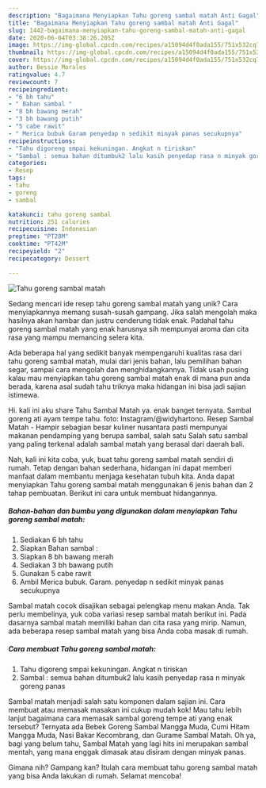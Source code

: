 ```yaml
---
description: "Bagaimana Menyiapkan Tahu goreng sambal matah Anti Gagal"
title: "Bagaimana Menyiapkan Tahu goreng sambal matah Anti Gagal"
slug: 1442-bagaimana-menyiapkan-tahu-goreng-sambal-matah-anti-gagal
date: 2020-06-04T03:38:26.205Z
image: https://img-global.cpcdn.com/recipes/a15094d4f0ada155/751x532cq70/tahu-goreng-sambal-matah-foto-resep-utama.jpg
thumbnail: https://img-global.cpcdn.com/recipes/a15094d4f0ada155/751x532cq70/tahu-goreng-sambal-matah-foto-resep-utama.jpg
cover: https://img-global.cpcdn.com/recipes/a15094d4f0ada155/751x532cq70/tahu-goreng-sambal-matah-foto-resep-utama.jpg
author: Bessie Morales
ratingvalue: 4.7
reviewcount: 7
recipeingredient:
- "6 bh tahu"
- " Bahan sambal "
- "8 bh bawang merah"
- "3 bh bawang putih"
- "5 cabe rawit"
- " Merica bubuk Garam penyedap n sedikit minyak panas secukupnya"
recipeinstructions:
- "Tahu digoreng smpai kekuningan. Angkat n tiriskan"
- "Sambal : semua bahan ditumbuk2 lalu kasih penyedap rasa n minyak goreng panas"
categories:
- Resep
tags:
- tahu
- goreng
- sambal

katakunci: tahu goreng sambal 
nutrition: 251 calories
recipecuisine: Indonesian
preptime: "PT28M"
cooktime: "PT42M"
recipeyield: "2"
recipecategory: Dessert

---
```



![Tahu goreng sambal matah](https://img-global.cpcdn.com/recipes/a15094d4f0ada155/751x532cq70/tahu-goreng-sambal-matah-foto-resep-utama.jpg)

Sedang mencari ide resep tahu goreng sambal matah yang unik? Cara menyiapkannya memang susah-susah gampang. Jika salah mengolah maka hasilnya akan hambar dan justru cenderung tidak enak. Padahal tahu goreng sambal matah yang enak harusnya sih mempunyai aroma dan cita rasa yang mampu memancing selera kita.

Ada beberapa hal yang sedikit banyak mempengaruhi kualitas rasa dari tahu goreng sambal matah, mulai dari jenis bahan, lalu pemilihan bahan segar, sampai cara mengolah dan menghidangkannya. Tidak usah pusing kalau mau menyiapkan tahu goreng sambal matah enak di mana pun anda berada, karena asal sudah tahu triknya maka hidangan ini bisa jadi sajian istimewa.

Hi. kali ini aku share Tahu Sambal Matah ya. enak banget ternyata. Sambal goreng ati ayam tempe tahu. foto: Instagram/@widyhartono. Resep Sambal Matah - Hampir sebagian besar kuliner nusantara pasti mempunyai makanan pendamping yang berupa sambal, salah satu Salah satu sambal yang paling terkenal adalah sambal matah yang berasal dari daerah bali.


Nah, kali ini kita coba, yuk, buat tahu goreng sambal matah sendiri di rumah. Tetap dengan bahan sederhana, hidangan ini dapat memberi manfaat dalam membantu menjaga kesehatan tubuh kita. Anda dapat menyiapkan Tahu goreng sambal matah menggunakan 6 jenis bahan dan 2 tahap pembuatan. Berikut ini cara untuk membuat hidangannya.

<!--inarticleads1-->

##### Bahan-bahan dan bumbu yang digunakan dalam menyiapkan Tahu goreng sambal matah:

1. Sediakan 6 bh tahu
1. Siapkan  Bahan sambal :
1. Siapkan 8 bh bawang merah
1. Sediakan 3 bh bawang putih
1. Gunakan 5 cabe rawit
1. Ambil  Merica bubuk. Garam. penyedap n sedikit minyak panas secukupnya


Sambal matah cocok disajikan sebagai pelengkap menu makan Anda. Tak perlu membelinya, yuk coba variasi resep sambal matah berikut ini. Pada dasarnya sambal matah memiliki bahan dan cita rasa yang mirip. Namun, ada beberapa resep sambal matah yang bisa Anda coba masak di rumah. 

<!--inarticleads2-->

##### Cara membuat Tahu goreng sambal matah:

1. Tahu digoreng smpai kekuningan. Angkat n tiriskan
1. Sambal : semua bahan ditumbuk2 lalu kasih penyedap rasa n minyak goreng panas


Sambal matah menjadi salah satu komponen dalam sajian ini. Cara membuat atau memasak masakan ini cukup mudah kok! Mau tahu lebih lanjut bagaimana cara memasak sambal goreng tempe ati yang enak tersebut? Ternyata ada Bebek Goreng Sambal Mangga Muda, Cumi Hitam Mangga Muda, Nasi Bakar Kecombrang, dan Gurame Sambal Matah. Oh ya, bagi yang belum tahu, Sambal Matah yang lagi hits ini merupakan sambal mentah, yang mana enggak dimasak atau disiram dengan minyak panas. 

Gimana nih? Gampang kan? Itulah cara membuat tahu goreng sambal matah yang bisa Anda lakukan di rumah. Selamat mencoba!

